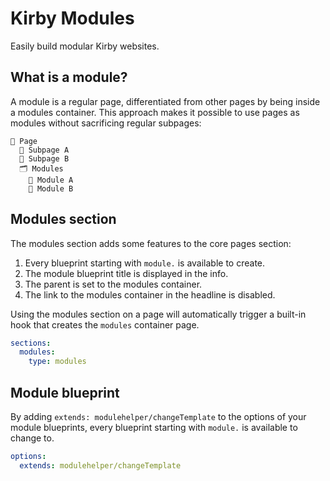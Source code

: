 # Kirby Modules

Easily build modular Kirby websites.

## What is a module?

A module is a regular page, differentiated from other pages by being inside a modules container.
This approach makes it possible to use pages as modules without sacrificing regular subpages:

```
📄 Page
  📄 Subpage A
  📄 Subpage B
  🗂 Modules
    📄 Module A
    📄 Module B
```

## Modules section

The modules section adds some features to the core pages section: 

1. Every blueprint starting with `module.` is available to create.
2. The module blueprint title is displayed in the info.
3. The parent is set to the modules container.
4. The link to the modules container in the headline is disabled.

Using the modules section on a page will automatically trigger a built-in hook that creates the `modules` container page.

```yml
sections:
  modules:
    type: modules
```

## Module blueprint

By adding `extends: modulehelper/changeTemplate` to the options of your module blueprints, every blueprint starting with `module.` is available to change to.

```yml
options:
  extends: modulehelper/changeTemplate
```